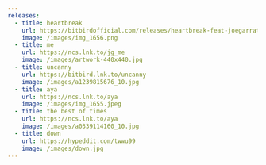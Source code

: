 ```yaml
---
releases:
  - title: heartbreak
    url: https://bitbirdofficial.com/releases/heartbreak-feat-joegarratt
    image: /images/img_1656.png
  - title: me
    url: https://ncs.lnk.to/jg_me
    image: /images/artwork-440x440.jpg
  - title: uncanny
    url: https://bitbird.lnk.to/uncanny
    image: /images/a1239815676_10.jpg
  - title: aya
    url: https://ncs.lnk.to/aya
    image: /images/img_1655.jpeg
  - title: the best of times
    url: https://ncs.lnk.to/aya
    image: /images/a0339114160_10.jpg
  - title: down
    url: https://hypeddit.com/twwu99
    image: /images/down.jpg
---
```

